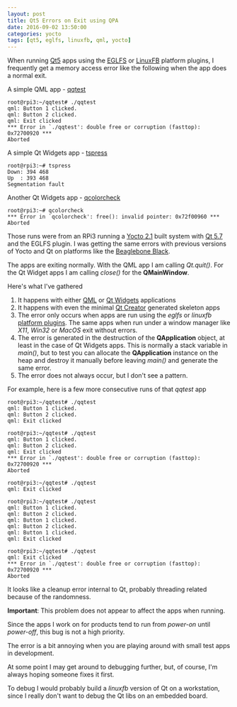 ```yaml
---
layout: post
title: Qt5 Errors on Exit using QPA 
date: 2016-09-02 13:50:00
categories: yocto
tags: [qt5, eglfs, linuxfb, qml, yocto]
---
```


When running [Qt5][qt] apps using the [EGLFS][qpa] or [LinuxFB][qpa] platform plugins, I frequently get a memory access error like the following when the app does a normal exit.

A simple QML app - [qqtest][qqtest]

    root@rpi3:~/qqtest# ./qqtest
    qml: Button 1 clicked.
    qml: Button 2 clicked.
    qml: Exit clicked
    *** Error in `./qqtest': double free or corruption (fasttop): 0x72700920 ***
    Aborted

A simple Qt Widgets app - [tspress][tspress]

    root@rpi3:~# tspress
    Down: 394 468
    Up  : 393 468
    Segmentation fault

Another Qt Widgets app - [qcolorcheck][qcolorcheck]

    root@rpi3:~# qcolorcheck
    *** Error in `qcolorcheck': free(): invalid pointer: 0x72f00960 ***
    Aborted

Those runs were from an RPi3 running a [Yocto 2.1][yocto] built system with [Qt 5.7][qt-5.7] and the EGLFS plugin. I was getting the same errors with previous versions of Yocto and Qt on platforms like the [Beaglebone Black][bbb].

The apps are exiting normally. With the QML app I am calling *Qt.quit()*. For the Qt Widget apps I am calling *close()* for the **QMainWindow**.

Here's what I've gathered

1. It happens with either [QML][qml] or [Qt Widgets][qtwidgets] applications
2. It happens with even the minimal [Qt Creator][qt-creator] generated skeleton apps
3. The error only occurs when apps are run using the *eglfs* or *linuxfb* [platform plugins][qpa]. The same apps when run under a window manager like *X11*, *Win32* or *MacOS* exit without errors.
4. The error is generated in the destruction of the **QApplication** object, at least in the case of Qt Widgets apps. This is normally a stack variable in *main()*, but to test you can allocate the  **QApplication** instance on the heap and destroy it manually before leaving *main()* and generate the same error.
5. The error does not always occur, but I don't see a pattern.

For example, here is a few more consecutive runs of that *qqtest* app

    root@rpi3:~/qqtest# ./qqtest
    qml: Button 1 clicked.
    qml: Button 2 clicked.
    qml: Exit clicked

    root@rpi3:~/qqtest# ./qqtest
    qml: Button 1 clicked.
    qml: Button 2 clicked.
    qml: Exit clicked
    *** Error in `./qqtest': double free or corruption (fasttop): 0x72700920 ***
    Aborted

    root@rpi3:~/qqtest# ./qqtest
    qml: Exit clicked

    root@rpi3:~/qqtest# ./qqtest
    qml: Button 1 clicked.
    qml: Button 2 clicked.
    qml: Button 1 clicked.
    qml: Button 2 clicked.
    qml: Button 1 clicked.
    qml: Exit clicked

    root@rpi3:~/qqtest# ./qqtest
    qml: Exit clicked
    *** Error in `./qqtest': double free or corruption (fasttop): 0x72700920 ***
    Aborted

It looks like a cleanup error internal to Qt, probably threading related because of the randomness.

**Important**: This problem does not appear to affect the apps when running.

Since the apps I work on for products tend to run from *power-on* until *power-off*, this bug is not a high priority.

The error is a bit annoying when you are playing around with small test apps in development.

At some point I may get around to debugging further, but, of course, I'm always hoping someone fixes it first.

To debug I would probably build a *linuxfb* version of Qt on a workstation, since I really don't want to debug the Qt libs on an embedded board.

[qt]: http://www.qt.io/
[qt-5.7]: http://doc.qt.io/qt-5/index.html
[qml]: http://doc.qt.io/qt-5/qtqml-index.html
[qtwidgets]: http://doc.qt.io/qt-5/qtwidgets-index.html
[yocto]: https://www.yoctoproject.org/
[qpa]: http://doc.qt.io/qt-5/embedded-linux.html
[qqtest]: https://github.com/scottellis/qqtest
[tspress]: https://github.com/scottellis/tspress
[qcolorcheck]: https://github.com/scottellis/qcolorcheck
[bbb]: http://www.beagleboard.org
[qt-creator]: https://en.wikipedia.org/wiki/Qt_Creator